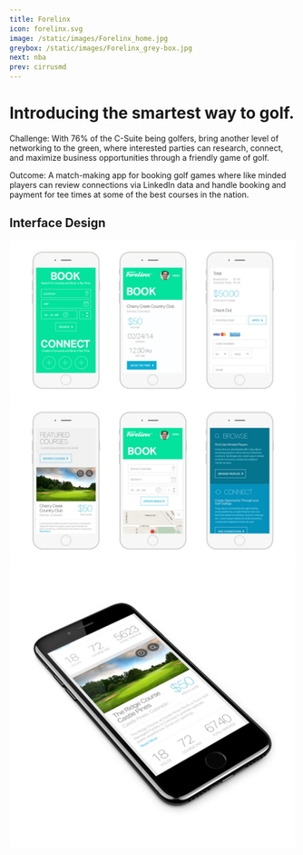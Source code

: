 ```yaml
---
title: Forelinx
icon: forelinx.svg
image: /static/images/Forelinx_home.jpg
greybox: /static/images/Forelinx_grey-box.jpg
next: nba
prev: cirrusmd
---
```


# Introducing the smartest way to golf.

Challenge: With 76% of the C-Suite being golfers, bring another level of networking to the green, where interested parties can research, connect, and maximize business opportunities through a friendly game of golf.

Outcome: A match-making app for booking golf games where like minded players can review connections via LinkedIn data and handle booking and payment for tee times at some of the best courses in the nation.

## Interface Design
![Forelinx UI 01](/static/images/Forelinx_UI_01.jpg)
![Forelinx UI 02](/static/images/Forelinx_UI_02.jpg)
![Forelinx ISO](/static/images/Forelinx_iso.jpg)
